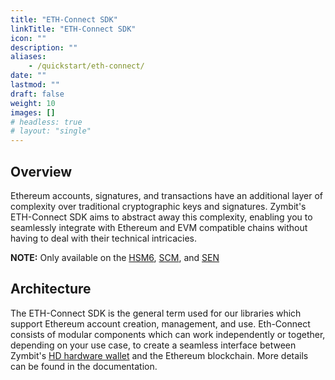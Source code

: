 ```yaml
---
title: "ETH-Connect SDK"
linkTitle: "ETH-Connect SDK"
icon: ""
description: ""
aliases:
    - /quickstart/eth-connect/
date: ""
lastmod: ""
draft: false
weight: 10
images: []
# headless: true
# layout: "single"
---
```


## Overview

Ethereum accounts, signatures, and transactions have an additional layer of complexity over traditional cryptographic keys and signatures. Zymbit's ETH-Connect SDK aims to abstract away this complexity, enabling you to seamlessly integrate with Ethereum and EVM compatible chains without having to deal with their technical intricacies.

**NOTE:** Only available on the [HSM6](https://www.zymbit.com/hsm6/), [SCM](https://www.zymbit.com/scm/), and [SEN](https://www.zymbit.com/secure-compute-node/)


## Architecture

The ETH-Connect SDK is the general term used for our libraries which support Ethereum account creation, management, and use. Eth-Connect consists of modular components which can work independently or together, depending on your use case, to create a seamless interface between Zymbit's [HD hardware wallet](https://www.zymbit.com/hd-hardware-wallet/) and the Ethereum blockchain. More details can be found in the documentation.



